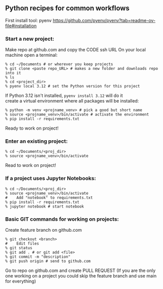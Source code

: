 ## Python recipes for common workflows

First install tool: pyenv https://github.com/pyenv/pyenv?tab=readme-ov-file#installation

### Start a new project:
Make repo at github.com and copy the CODE ssh URL
On your local machine open a terminal:
```
% cd ~/Documents # or wherever you keep projects
% git clone <paste repo_URL> # makes a new folder and downloads repo into it
% ls
% cd <project_dir>
% pyenv local 3.12 # set the Python version for this project
```
If Python 3.12 isn't installed, `pyenv install 3.12` will do it  
create a virtual environment where all packages will be installed:
```
% python -m venv <projname_venv> # pick a good but short name
% source <projname_venv>/bin/activate # activate the environment
% pip install -r requirements.txt
```
Ready to work on project!

### Enter an existing project:
```
% cd ~/Documents/<proj_dir>
% source <projname_venv>/bin/activate
```
Read to work on project!

### If a project uses Jupyter Notebooks:
```
% cd ~/Documents/<proj_dir>
% source <projname_venv>/bin/activate
#    Add "notebook" to requirements.txt
% pip install -r requirements.txt
% jupyter notebook # start notebook
```

### Basic GIT commands for working on projects:
Create feature branch on github.com
```
% git checkout <branch>
#    Edit files
% git status
% git add . # or git add <file>
% git commit -m "description" 
% git push origin # send to github.com
```
Go to repo on github.com and create PULL REQUEST
(If you are the only one working on a project you could skip the feature branch and use main for everything)

